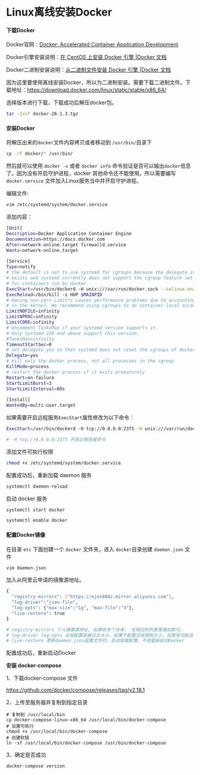 # Linux离线安装Docker

#### 下载Docker

Docker官网：[Docker: Accelerated Container Application Development](https://www.docker.com/)

Docker引擎安装说明：[在 CentOS 上安装 Docker 引擎 |Docker 文档](https://docs.docker.com/engine/install/centos/)

Docker二进制安装说明：[从二进制文件安装 Docker 引擎 |Docker 文档](https://docs.docker.com/engine/install/binaries/)

因为这里要使用离线安装Docker，所以为二进制安装。需要下载二进制文件。下载地址：https://download.docker.com/linux/static/stable/x86_64/

选择版本进行下载，下载成功后解压docker包。

```sh
tar -zxvf docker-26.1.3.tgz
```

#### 安装Docker

将解压出来的`docker`文件内容拷贝或者移动到 `/usr/bin/`目录下

```sh
cp -rf docker/* /usr/bin/
```

然后就可以使用 `docker -v` 或者 `docker info` 命令验证是否可以输出`docker`信息了。因为没有开启守护进程，docker 其他命令还不能使用。所以需要编写`docker.service` 文件加入Linux服务当中并开启守护进程。

编辑文件:

```sh
vim /etc/systemd/system/docker.service
```

添加内容：

```sh
[Unit]
Description=Docker Application Container Engine
Documentation=https://docs.docker.com
After=network-online.target firewalld.service
Wants=network-online.target
  
[Service]
Type=notify
# the default is not to use systemd for cgroups because the delegate issues still
# exists and systemd currently does not support the cgroup feature set required
# for containers run by docker
ExecStart=/usr/bin/dockerd -H unix:///var/run/docker.sock --selinux-enabled=false --default-ulimit nofile=65536:65536
ExecReload=/bin/kill -s HUP $MAINPID
# Having non-zero Limit*s causes performance problems due to accounting overhead
# in the kernel. We recommend using cgroups to do container-local accounting.
LimitNOFILE=infinity
LimitNPROC=infinity
LimitCORE=infinity
# Uncomment TasksMax if your systemd version supports it.
# Only systemd 226 and above support this version.
#TasksMax=infinity
TimeoutStartSec=0
# set delegate yes so that systemd does not reset the cgroups of docker containers
Delegate=yes
# kill only the docker process, not all processes in the cgroup
KillMode=process
# restart the docker process if it exits prematurely
Restart=on-failure
StartLimitBurst=3
StartLimitInterval=60s
  
[Install]
WantedBy=multi-user.target
```

如果需要开启远程服务`ExecStart`属性修改为以下命令：

```sh
ExecStart=/usr/bin/dockerd -H tcp://0.0.0.0:2375 -H unix:///var/run/docker.sock --selinux-enabled=false --default-ulimit nofile=65536:65536

# -H tcp://0.0.0.0:2375 开启远程连接命令
```

添加文件可执行权限

```sh
chmod +x /etc/systemd/system/docker.service
```

配置成功后，重新加载 daemon 服务

```sh
systemctl daemon-reload
```

启动 docker 服务

```sh
systemctl start docker

systemctl enable docker
```

#### 配置Docker镜像

在目录 `etc` 下面创建一个 `docker` 文件夹，进入 `docker`目录创建 `daemon.json` 文件

```sh
vim daemon.json
```

加入从阿里云申请的镜像源地址。

```sh
{
  "registry-mirrors": ["https://ejes884z.mirror.aliyuncs.com"],
  "log-driver":"json-file",
  "log-opts": {"max-size":"1g", "max-file":"3"},
  "live-restore": true
}

# registry-mirrors 个人镜像源地址, 如果有多个仓库， 在相应的列表里增加即可。
# log-driver log-opts 全局配置容器日志大小，如果不配置没有限制大小，后面有可能会导致磁盘崩盘
# live-restore 更新daemon.json配置文件时，自动加载配置，不用重新启动Docker
```

配置成功后，重新启动Docker

**安装 docker-compose**

1、下载docker-compose 文件

https://github.com/docker/compose/releases/tag/v2.18.1

2、上传至服务器并复制到指定目录

```
# 复制到 /usr/local/bin
cp docker-compose-linux-x86_64 /usr/local/bin/docker-compose
# 设置可执行
chmod +x /usr/local/bin/docker-compose
# 创建软链
ln -sf /usr/local/bin/docker-compose /usr/bin/docker-compose
```

3、确定是否成功

```
docker-compose version
```